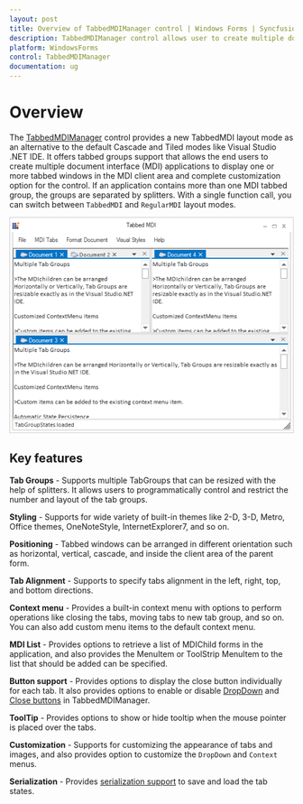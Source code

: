 ```yaml
---
layout: post
title: Overview of TabbedMDIManager control | Windows Forms | Syncfusion
description: TabbedMDIManager control allows user to create multiple document interface applications to display one or more tabbed windows in its client area.
platform: WindowsForms
control: TabbedMDIManager
documentation: ug
---
```


# Overview

The [TabbedMDIManager](https://help.syncfusion.com/cr/windowsforms/Syncfusion.Windows.Forms.Tools.TabbedMDIManager.html) control provides a new TabbedMDI layout mode as an alternative to the default Cascade and Tiled modes like Visual Studio .NET IDE. It offers tabbed groups support that allows the end users to create multiple document interface (MDI) applications to display one or more tabbed windows in the MDI client area and complete customization option for the control. If an application contains more than one MDI tabbed group, the groups are separated by splitters. With a single function call, you can switch between `TabbedMDI` and `RegularMDI` layout modes.

![Tabbed MDI forms for Windows Forms](Overview_images/TabbedMDIManager.png)

## Key features 

**Tab Groups** - Supports multiple TabGroups that can be resized with the help of splitters. It allows users to programmatically control and restrict the number and layout of the tab groups.

**Styling** - Supports for wide variety of built-in themes like 2-D, 3-D, Metro, Office themes, OneNoteStyle, InternetExplorer7, and so on.

**Positioning** - Tabbed windows can be arranged in different orientation such as horizontal, vertical, cascade, and inside the client area of the parent form. 

**Tab Alignment** - Supports to specify tabs alignment in the left, right, top, and bottom directions.

**Context menu** - Provides a built-in context menu with options to perform operations like closing the tabs, moving tabs to new tab group, and so on. You can also add custom menu items to the default context menu.

**MDI List** - Provides options to retrieve a list of MDIChild forms in the application, and also provides the MenuItem or ToolStrip MenuItem to the list that should be added can be specified.

**Button support** - Provides options to display the close button individually for each tab. It also provides options to enable or disable [DropDown](/windowsforms/tabbedmdi/button-settings#dropdown-button) and [Close buttons](/windowsforms/tabbedmdi/button-settings#close-button) in TabbedMDIManager. 

**ToolTip** - Provides options to show or hide tooltip when the mouse pointer is placed over the tabs.

**Customization** - Supports for customizing the appearance of tabs and images, and also provides option to customize the `DropDown` and `Context` menus.

**Serialization** - Provides [serialization support](/windowsforms/tabbedmdi/serialization-support) to save and load the tab states.
